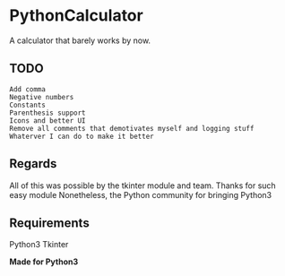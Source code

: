 # PythonCalculator
A calculator that barely works by now.

## TODO
```
Add comma
Negative numbers
Constants
Parenthesis support
Icons and better UI
Remove all comments that demotivates myself and logging stuff
Whaterver I can do to make it better
```

## Regards

All of this was possible by the tkinter module and team. Thanks for such easy module
Nonetheless, the Python community for bringing Python3

## Requirements
Python3
Tkinter

**Made for Python3**
